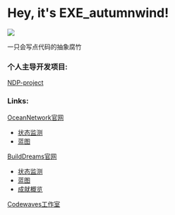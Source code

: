# Hey, it's EXE_autumnwind!

<a href="https://github.com/EXE-autumnwind">
  <img src="https://github-readme-stats.vercel.app/api/?username=EXE-autumnwind&theme=github_dark&show_icons=true" />
</a>

一只会写点代码的抽象腐竹

### 个人主导开发项目:
[NDP-project](https://github.com/No-Danger-Player-Project)

### Links:
[OceanNetwork官网](https://oceannetwork.top)
 - [状态监测](https://status.oceannetwork.top)
 - [蓝图](https://maps.oceannetwork.top/)

[BuildDreams官网](https://builddream.top)
 - [状态监测](https://status.builddream.top)
 - [蓝图](https://bdmap.codewaves.cn/)
 - [成就概览](https://bdstats.codewaves.cn/)

[Codewaves工作室](https://codewaves.cn)

